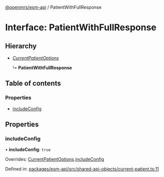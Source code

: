 [@openmrs/esm-api](../API.md) / PatientWithFullResponse

# Interface: PatientWithFullResponse

## Hierarchy

* [*CurrentPatientOptions*](currentpatientoptions.md)

  ↳ **PatientWithFullResponse**

## Table of contents

### Properties

- [includeConfig](patientwithfullresponse.md#includeconfig)

## Properties

### includeConfig

• **includeConfig**: ``true``

Overrides: [CurrentPatientOptions](currentpatientoptions.md).[includeConfig](currentpatientoptions.md#includeconfig)

Defined in: [packages/esm-api/src/shared-api-objects/current-patient.ts:11](https://github.com/openmrs/openmrs-esm-core/blob/master/packages/esm-api/src/shared-api-objects/current-patient.ts#L11)

